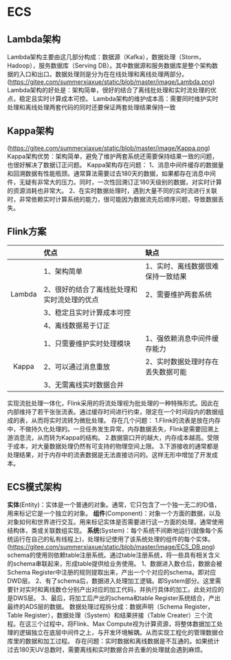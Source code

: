 # ECS
## Lambda架构
Lambda架构主要由这几部分构成：数据源（Kafka），数据处理（Storm，Hadoop），服务数据库（Serving DB）。其中数据源和服务数据库是整个架构数据的入口和出口。数据处理则是分为在在线处理和离线处理两部分。
(https://gitee.com/summerxiaxue/static/blob/master/image/Lambda.png)
Lambda架构的好处是：架构简单，很好的结合了离线批处理和实时流处理的优点，稳定且实时计算成本可控。
Lambda架构的维护成本高：需要同时维护实时处理和离线处理两套代码的同时还要保证两套处理结果保持一致

## Kappa架构
(https://gitee.com/summerxiaxue/static/blob/master/image/Kappa.png)
Kappa架构优势：架构简单，避免了维护两套系统还需要保持结果一致的问题，也很好解决了数据订正问题。
Kappa架构存在问题：
1、消息中间件缓存的数据量和回溯数据有性能瓶颈。通常算法需要过去180天的数据，如果都存在消息中间件，无疑有非常大的压力。同时，一次性回溯订正180天级别的数据，对实时计算的资源消耗也非常大。
2、在实时数据处理时，遇到大量不同的实时流进行关联时，非常依赖实时计算系统的能力，很可能因为数据流先后顺序问题，导致数据丢失。

## Flink方案
|        |                 优点                 |      缺点            |
|  :----:  | :------------------------------- | :------------------ |
|        |1、架构简单   |1、实时、离线数据很难保持一致结果|
|  Lambda  |2、很好的结合了离线批处理和实时流处理的优点|2、需要维护两套系统|
|        |3、稳定且实时计算成本可控|             |
|        |4、离线数据易于订正 |           |
|        |1、只需要维护实时处理模块|1、强依赖消息中间件缓存能力|
|  Kappa |2、可以通过消息重放|2、实时数据处理时存在丢失数据可能|
|        |3、无需离线实时数据合并|           |
实现流批处理一体化，Flink采用的将流处理视为批处理的一种特殊形式。因此在内部维持了若干张张流表。通过缓存时间进行约束，限定在一个时间段内的数据组成的表，从而将实时流转为微批处理。
存在几个问题：
1.Flink的流表是放在内存中，不做持久化处理的。一旦任务发生异常，内存数据丢失，Flink是需要回溯上游消息流，从而转为Kappa的结构。
2.数据窗口开的越大，内存成本越高。受限于成本，对大量数据处理仍然有可支持的物理空间上限。
3.下游接收的通常都是处理结果，对于内存中的流表数据是无法直接访问的。这样无形中增加了开发成本。
## ECS模式架构
**实体**(Entity)：实体是一个普通的对象。通常，它只包含了一个独一无二的ID值，用来标记它是一个独立的对象。
**组件**(Component)：对象一个方面的数据，以及对象如何和世界进行交互。用来标记实体是否需要进行这一方面的处理，通常使用结构体，类或关联数组实现。
**系统**(System)：每个系统不间断地运行(就像每个系统运行在自己的私有线程上)，处理标记使用了该系统处理的组件的每个实体。
(https://gitee.com/summerxiaxue/static/blob/master/image/ECS_DB.png)
schema的使用则依赖table注册系统。通过table注册系统，将一些具有相关含义的schema串联起来，形成table提供给业务使用。
1、数据进入数仓后，数据会被Schema Register中注册的规则提取出来，产出一个个对应的schema。即对应DWD层。
2、有了schema后，数据进入处理加工逻辑。即System部分。这里需要针对实时和离线数仓分别产出对应的加工代码，并执行具体的加工。此处对应的是DWS层。
3、最后，将加工后产出的schema和table Register系统结合，产出最终的ADS层的数据。
数据处理过程拆分成：数据声明（Schema Register，Table Register），数据处理（System）和结果拼接（Table Creater）三个流程。在这三个过程中，将Flink、Max Compute视为计算资源，将整体数据加工处理的逻辑独立在底层中间件之上，与开发环境解耦。从而实现工程化的管理数据仓库里的数据和加工过程。
存在问题：实时数据和离线数据是不互通的。如果统计过去180天UV总数时，需要离线和实时数据合并去重的处理就会遇到麻烦。